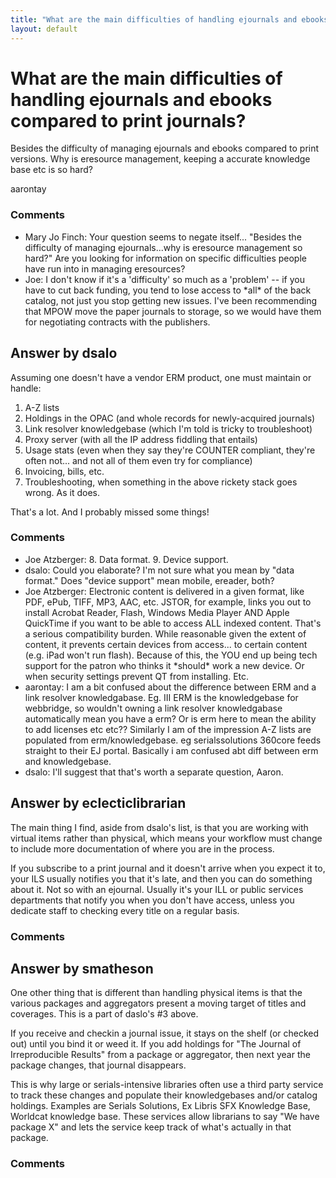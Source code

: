 ```yaml
---
title: "What are the main difficulties of handling ejournals and ebooks compared to print journals?"
layout: default
---
```

What are the main difficulties of handling ejournals and ebooks compared to print journals?
=====================
Besides the difficulty of managing ejournals and ebooks compared to
print versions. Why is eresource management, keeping a accurate
knowledge base etc is so hard?

aarontay

### Comments ###
* Mary Jo Finch: Your question seems to negate itself... "Besides the difficulty of
managing ejournals...why is eresource management so hard?" Are you
looking for information on specific difficulties people have run into in
managing eresources?
* Joe: I don't know if it's a 'difficulty' so much as a 'problem' -- if you
have to cut back funding, you tend to lose access to \*all\* of the back
catalog, not just you stop getting new issues. I've been recommending
that MPOW move the paper journals to storage, so we would have them for
negotiating contracts with the publishers.


Answer by dsalo
----------------
Assuming one doesn't have a vendor ERM product, one must maintain or
handle:

1.  A-Z lists
2.  Holdings in the OPAC (and whole records for newly-acquired journals)
3.  Link resolver knowledgebase (which I'm told is tricky to
    troubleshoot)
4.  Proxy server (with all the IP address fiddling that entails)
5.  Usage stats (even when they say they're COUNTER compliant, they're
    often not... and not all of them even try for compliance)
6.  Invoicing, bills, etc.
7.  Troubleshooting, when something in the above rickety stack goes
    wrong. As it does.

That's a lot. And I probably missed some things!

### Comments ###
* Joe Atzberger: 8. Data format. 9. Device support.
* dsalo: Could you elaborate? I'm not sure what you mean by "data format." Does
"device support" mean mobile, ereader, both?
* Joe Atzberger: Electronic content is delivered in a given format, like PDF, ePub, TIFF,
MP3, AAC, etc. JSTOR, for example, links you out to install Acrobat
Reader, Flash, Windows Media Player AND Apple QuickTime if you want to
be able to access ALL indexed content. That's a serious compatibility
burden. While reasonable given the extent of content, it prevents
certain devices from access... to certain content (e.g. iPad won't run
flash). Because of this, the YOU end up being tech support for the
patron who thinks it \*should\* work a new device. Or when security
settings prevent QT from installing. Etc.
* aarontay: I am a bit confused about the difference between ERM and a link resolver
knowledgabase. Eg. III ERM is the knowledgebase for webbridge, so
wouldn't owning a link resolver knowledgabase automatically mean you
have a erm? Or is erm here to mean the ability to add licenses etc etc??
Similarly I am of the impression A-Z lists are populated from
erm/knowledgebase. eg serialssolutions 360core feeds straight to their
EJ portal. Basically i am confused abt diff between erm and
knowledgebase.
* dsalo: I'll suggest that that's worth a separate question, Aaron.

Answer by eclecticlibrarian
----------------
The main thing I find, aside from dsalo's list, is that you are working
with virtual items rather than physical, which means your workflow must
change to include more documentation of where you are in the process.

If you subscribe to a print journal and it doesn't arrive when you
expect it to, your ILS usually notifies you that it's late, and then you
can do something about it. Not so with an ejournal. Usually it's your
ILL or public services departments that notify you when you don't have
access, unless you dedicate staff to checking every title on a regular
basis.

### Comments ###

Answer by smatheson
----------------
One other thing that is different than handling physical items is that
the various packages and aggregators present a moving target of titles
and coverages. This is a part of daslo's \#3 above.

If you receive and checkin a journal issue, it stays on the shelf (or
checked out) until you bind it or weed it. If you add holdings for "The
Journal of Irreproducible Results" from a package or aggregator, then
next year the package changes, that journal disappears.

This is why large or serials-intensive libraries often use a third party
service to track these changes and populate their knowledgebases and/or
catalog holdings. Examples are Serials Solutions, Ex Libris SFX
Knowledge Base, Worldcat knowledge base. These services allow librarians
to say "We have package X" and lets the service keep track of what's
actually in that package.

### Comments ###

